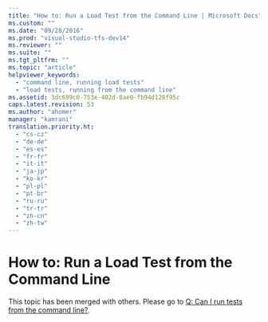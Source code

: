 ```yaml
---
title: "How to: Run a Load Test from the Command Line | Microsoft Docs"
ms.custom: ""
ms.date: "09/28/2016"
ms.prod: "visual-studio-tfs-dev14"
ms.reviewer: ""
ms.suite: ""
ms.tgt_pltfrm: ""
ms.topic: "article"
helpviewer_keywords: 
  - "command line, running load tests"
  - "load tests, running from the command line"
ms.assetid: 3dc699c0-753e-402d-8ae0-fb94d128f95c
caps.latest.revision: 53
ms.author: "ahomer"
manager: "kamrani"
translation.priority.ht: 
  - "cs-cz"
  - "de-de"
  - "es-es"
  - "fr-fr"
  - "it-it"
  - "ja-jp"
  - "ko-kr"
  - "pl-pl"
  - "pt-br"
  - "ru-ru"
  - "tr-tr"
  - "zh-cn"
  - "zh-tw"
---
```

# How to: Run a Load Test from the Command Line
This topic has been merged with others. Please go to [Q: Can I run tests from the command line?](http://msdn.microsoft.com/en-us/7041cbcf-9ab1-4579-98ff-8f296aeaded4).  
  
##  <a name="Single"></a>